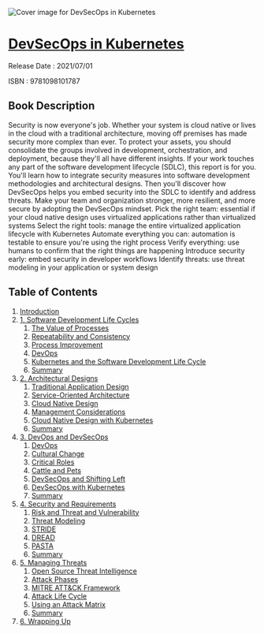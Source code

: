 ![Cover image for DevSecOps in Kubernetes](https://imgdetail.ebookreading.net/cover/cover/202109/EB9781098101787.jpg)

[DevSecOps in Kubernetes](https://ebookreading.net/view/book/DevSecOps+in+Kubernetes-EB9781098101787_1.html "DevSecOps in Kubernetes")
====================================================================================================================

Release Date : 2021/07/01

ISBN : 9781098101787

Book Description
-----------------

Security is now everyone's job. Whether your system is cloud native or lives in the cloud with a traditional architecture, moving off premises has made security more complex than ever. To protect your assets, you should consolidate the groups involved in development, orchestration, and deployment, because they'll all have different insights.
If your work touches any part of the software development lifecycle (SDLC), this report is for you. You'll learn how to integrate security measures into software development methodologies and architectural designs. Then you'll discover how DevSecOps helps you embed security into the SDLC to identify and address threats. Make your team and organization stronger, more resilient, and more secure by adopting the DevSecOps mindset.
Pick the right team:
  essential if your cloud native design uses virtualized applications rather than virtualized systems
                Select the right tools:
  manage the entire virtualized application lifecycle with Kubernetes
                Automate everything you can:
  automation is testable to ensure you're using the right process
                Verify everything:
  use humans to confirm that the right things are happening
                Introduce security early:
  embed security in developer workflows
                Identify threats:
  use threat modeling in your application or system design
                

Table of Contents
-----------------

1. [Introduction](https://ebookreading.net/view/book/DevSecOps+in+Kubernetes-EB9781098101787_4.html)
1. [1. Software Development Life Cycles](https://ebookreading.net/view/book/DevSecOps+in+Kubernetes-EB9781098101787_5.html)
    1. [The Value of Processes](https://ebookreading.net/view/book/DevSecOps+in+Kubernetes-EB9781098101787_5.html#idm45355930250088)
    1. [Repeatability and Consistency](https://ebookreading.net/view/book/DevSecOps+in+Kubernetes-EB9781098101787_5.html#idm45355929350008)
    1. [Process Improvement](https://ebookreading.net/view/book/DevSecOps+in+Kubernetes-EB9781098101787_5.html#idm45355929348360)
    1. [DevOps](https://ebookreading.net/view/book/DevSecOps+in+Kubernetes-EB9781098101787_5.html#idm45355929346008)
    1. [Kubernetes and the Software Development Life Cycle](https://ebookreading.net/view/book/DevSecOps+in+Kubernetes-EB9781098101787_5.html#idm45355932580968)
    1. [Summary](https://ebookreading.net/view/book/DevSecOps+in+Kubernetes-EB9781098101787_5.html#idm45355929307816)
1. [2. Architectural Designs](https://ebookreading.net/view/book/DevSecOps+in+Kubernetes-EB9781098101787_6.html)
    1. [Traditional Application Design](https://ebookreading.net/view/book/DevSecOps+in+Kubernetes-EB9781098101787_6.html#idm45355929341448)
    1. [Service-Oriented Architecture](https://ebookreading.net/view/book/DevSecOps+in+Kubernetes-EB9781098101787_6.html#idm45355929305640)
    1. [Cloud Native Design](https://ebookreading.net/view/book/DevSecOps+in+Kubernetes-EB9781098101787_6.html#idm45355929278552)
    1. [Management Considerations](https://ebookreading.net/view/book/DevSecOps+in+Kubernetes-EB9781098101787_6.html#idm45355929265112)
    1. [Cloud Native Design with Kubernetes](https://ebookreading.net/view/book/DevSecOps+in+Kubernetes-EB9781098101787_6.html#idm45355929298168)
    1. [Summary](https://ebookreading.net/view/book/DevSecOps+in+Kubernetes-EB9781098101787_6.html#idm45355929257768)
1. [3. DevOps and DevSecOps](https://ebookreading.net/view/book/DevSecOps+in+Kubernetes-EB9781098101787_7.html)
    1. [DevOps](https://ebookreading.net/view/book/DevSecOps+in+Kubernetes-EB9781098101787_7.html#idm45355929246536)
    1. [Cultural Change](https://ebookreading.net/view/book/DevSecOps+in+Kubernetes-EB9781098101787_7.html#idm45355929211176)
    1. [Critical Roles](https://ebookreading.net/view/book/DevSecOps+in+Kubernetes-EB9781098101787_7.html#idm45355929235880)
    1. [Cattle and Pets](https://ebookreading.net/view/book/DevSecOps+in+Kubernetes-EB9781098101787_7.html#idm45355929224296)
    1. [DevSecOps and Shifting Left](https://ebookreading.net/view/book/DevSecOps+in+Kubernetes-EB9781098101787_7.html#idm45355929245960)
    1. [DevSecOps with Kubernetes](https://ebookreading.net/view/book/DevSecOps+in+Kubernetes-EB9781098101787_7.html#idm45355929237320)
    1. [Summary](https://ebookreading.net/view/book/DevSecOps+in+Kubernetes-EB9781098101787_7.html#idm45355929115688)
1. [4. Security and Requirements](https://ebookreading.net/view/book/DevSecOps+in+Kubernetes-EB9781098101787_8.html)
    1. [Risk and Threat and Vulnerability](https://ebookreading.net/view/book/DevSecOps+in+Kubernetes-EB9781098101787_8.html#idm45355929112680)
    1. [Threat Modeling](https://ebookreading.net/view/book/DevSecOps+in+Kubernetes-EB9781098101787_8.html#idm45355929118424)
    1. [STRIDE](https://ebookreading.net/view/book/DevSecOps+in+Kubernetes-EB9781098101787_8.html#idm45355929088504)
    1. [DREAD](https://ebookreading.net/view/book/DevSecOps+in+Kubernetes-EB9781098101787_8.html#idm45355929069016)
    1. [PASTA](https://ebookreading.net/view/book/DevSecOps+in+Kubernetes-EB9781098101787_8.html#idm45355929064696)
    1. [Summary](https://ebookreading.net/view/book/DevSecOps+in+Kubernetes-EB9781098101787_8.html#idm45355929040344)
1. [5. Managing Threats](https://ebookreading.net/view/book/DevSecOps+in+Kubernetes-EB9781098101787_9.html)
    1. [Open Source Threat Intelligence](https://ebookreading.net/view/book/DevSecOps+in+Kubernetes-EB9781098101787_9.html#idm45355929022712)
    1. [Attack Phases](https://ebookreading.net/view/book/DevSecOps+in+Kubernetes-EB9781098101787_9.html#idm45355929034520)
    1. [MITRE ATT&amp;CK Framework](https://ebookreading.net/view/book/DevSecOps+in+Kubernetes-EB9781098101787_9.html#idm45355929013960)
    1. [Attack Life Cycle](https://ebookreading.net/view/book/DevSecOps+in+Kubernetes-EB9781098101787_9.html#idm45355928983784)
    1. [Using an Attack Matrix](https://ebookreading.net/view/book/DevSecOps+in+Kubernetes-EB9781098101787_9.html#idm45355929005096)
    1. [Summary](https://ebookreading.net/view/book/DevSecOps+in+Kubernetes-EB9781098101787_9.html#idm45355928960632)
1. [6. Wrapping Up](https://ebookreading.net/view/book/DevSecOps+in+Kubernetes-EB9781098101787_10.html)
